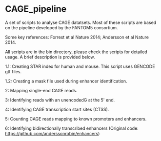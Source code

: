 # CAGE_pipeline
A set of scripts to analyse CAGE datatsets.
Most of these scripts are based on the pipeline developed by the FANTOM5 consortium. 

Some key references: Forrest et al Nature 2014; Andersson et al Nature 2014.

All scripts are in the bin directory, please check the scripts for detailed usage. 
A brief description is provided below.

1.1: Creating STAR index for human and mouse. This script uses GENCODE gtf files.

1.2: Creating a mask file used during enhancer identification. 

2: Mapping single-end CAGE reads.

3: Identifying reads with an unencodedG at the 5' end. 

4: Identifying CAGE transcription start sites (CTSS). 

5: Counting CAGE reads mapping to known promoters and enhancers.

6: Identifying bidirectionally transcribed enhancers (Original code: https://github.com/anderssonrobin/enhancers)


